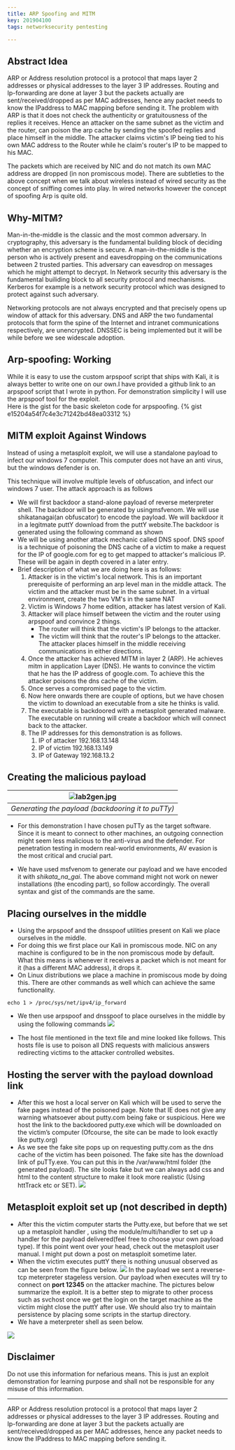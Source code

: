 ```yaml
---
title: ARP Spoofing and MITM
key: 201904100
tags: networksecurity pentesting

---
```


## Abstract Idea
ARP or Address resolution protocol is a protocol that maps layer 2 addresses or physical
addresses to the layer 3 IP addresses. Routing and Ip-forwarding are done at layer 3 but
the packets actually are sent/received/dropped as per MAC addresses, hence any packet
needs to know the IPaddress to MAC mapping before sending it. The problem with ARP
is that it does not check the authenticity or gratuitousness of the replies it receives. Hence
an attacker on the same subnet as the victim and the router, can poison the arp cache by
sending the spoofed replies and place himself in the middle. The attacker claims victim's
IP being tied to his own MAC address to the Router while he claim's router's IP to be
mapped to his MAC.

The packets which are received by NIC and do not match its own MAC address are dropped (in 
non promiscous mode). There are subtleties to the above concept when we talk about wireless instead of wired security as the concept of sniffing comes into play. In wired networks however the concept of spoofing Arp is quite old.

## Why-MITM?
Man-in-the-middle is the classic and the most common adversary. In cryptography, this adversary is the fundamental building block of deciding whether an encryption scheme is secure. A man-in-the-middle is the person who is actively present and eavesdropping on the communications between 2 trusted parties. This adversary can eavesdrop on messages which he might attempt to decrypt. In Network security this adversary is the fundamental builiding block to all security protocol and mechanisms. Kerberos for example is a network security protocol which was designed to  protect against such adversary.

Networking protocols are not always encrypted and that precisely opens up window of attack for this adversary. DNS and ARP the two fundamental protocols that form the spine of the Internet and intranet communications respectively, are unencrypted. DNSSEC is being implemented but it will be while before we see widescale adoption.

## Arp-spoofing: Working
While it is easy to use the custom arpspoof script that ships with Kali, it is always better to write one on our own.I have provided a github link to an arpspoof script that I wrote in python. For demonstration simplicity I will use the arpspoof tool for the exploit.  
Here is the gist for the basic skeleton code for arpspoofing.
{% gist e15204a54f7c4e3c71242bd48ea03312 %}




## MITM exploit Against Windows

Instead of using a metasploit exploit, we will use a standalone payload to infect our windows
7 computer. This computer does not have an anti virus, but the windows defender is on.

This technique will involve multiple levels of obfuscation, and infect our windows 7 user.
The attack approach is as follows

- We will first backdoor a stand-alone payload of reverse meterpreter shell. The
    backdoor will be generated by usingmsfvenom. We will use shikatanagai(an obfuscator) to encode
    the payload. We will backdoor it in a legitmate puttY download from the puttY
    website.The backdoor is generated using the following command as shown
- We will be using another attack mechanic called DNS spoof. DNS spoof is a technique of poisoning the 		DNS cache of a victim to make a request for the IP of google.com for eg to get mapped to attacker's 	malicious IP. These will be again in depth covered in a later entry.
- Brief description of what we are doing here is as follows:
	1. Attacker is in the victim's local network. This is an important prerequisite of performing an arp level man in the middle attack. The victim and the attacker must be in the same subnet. In a virtual environment, create the two VM's in the same NAT
	2. Victim is Windows 7 home edition, attacker has latest version of Kali.
	3. Attacker will place himself between the victim and the router using arpspoof and convince 2 things.
		* The router will think that the victim's IP belongs to the attacker.
		* The victim will think that the router's IP belongs to the attacker.
	The attacker places himself in the middle receiving communications in either directions. 
	4. Once the attacker has achieved MITM in layer 2 (ARP). He achieves mitm in application Layer (DNS).
	He wants to convince the victim that he has the IP address of google.com. To achieve this the attacker poisons the dns cache of the victim.
	5. Once serves a compromised page to the victim.
	6. Now here onwards there are couple of options, but we have chosen the victim to download an executable from a site he thinks is valid.
	7. The executable is backdoored with a metasploit generated malware. The executable on running will create a backdoor which will connect back to the attacker.
	8. The IP addresses for this demonstration is as follows.
		1. IP of attacker 192.168.13.148
		2. IP of victim 192.168.13.149
		3. IP of Gateway 192.168.13.2

## Creating the malicious payload


| ![lab2gen.jpg]({{site.url}}/public/img/lab2gen.jpg) | 
|:--:| 
| *Generating the payload (backdooring it to puTTy)* |

- For this demonstration I have chosen puTTy as the target software. Since it is meant to connect to other machines, an outgoing connection might seem less malicious to the anti-virus and the defender. For penetration testing in modern real-world environments, AV evasion is the most critical and crucial part.

- We have used msfvenom to generate our payload and we have encoded it with <i>shikata_na_gai</i>. The above command might not work on newer installations (the encoding part), so follow accordingly. The overall syntax and gist of the commands are the same.
	
## Placing ourselves in the middle

- Using the arpspoof and the dnsspoof utilities present on Kali we place ourselves in the middle.
- For doing this we first place our Kali in promiscous mode. NIC on any machine is configured to be in the non promiscous mode by default. What  this means is whenever it receives a packet which is not meant for it (has a different MAC address), it drops it.
- On Linux distributions we place a machine in promiscous mode by doing this. There are other commands as well which can achieve the same functionality.
```
echo 1 > /proc/sys/net/ipv4/ip_forward
```
- We then use arpspoof and dnsspoof to place ourselves in the middle by using the following commands
  <img src="{{ site.url }}/public/img/dnsarp.jpg"/>

- The host file mentioned in the text file and mine looked like follows. This hosts file is use to poison all DNS requests with malicious answers redirecting victims to the attacker controlled websites.


## Hosting the server with the payload download link

- After this we host a local server on Kali which will be used to serve the fake pages
    instead of the poisoned page. Note that IE does not give any warning whatsoever
    about putty.com being fake or suspicious. Here we host the link to the backdoored
    putty.exe which will be downloaded on the victim’s computer (Ofcourse, the site can
    be made to look exactly like putty.org)
- As we see the fake site pops up on requesting putty.com as the dns cache of the victim
    has been poisoned. The fake site has the download link of puTTy.exe. You can put this in the /var/www/html folder (the generated payload). The site looks fake but we can always add css and html to the content structure to make it look more realistic (Using httTrack etc or SET).
    <img src="{{ site.url }}/public/img/fakesite.jpg"/>

## Metasploit exploit set up (not described in depth)
- After this the victim computer starts the Putty.exe, but before that we set up a
    metasploit handler , using the module/multi/handler to set up a handler for the
    payload delivered(feel free to choose your own payload type). If this point went over your head, check out the metasploit user manual. I might put down a post on metasploit sometime later. 
- When the victim executes puttY there is nothing unusual observed as can be seen from the figure below.
	<img src="{{ site.url }}/public/img/putty.jpg"/>
    In the payload we sent a reverse-tcp meterpreter stageless version.
    Our payload when executes will try to connect on <b>port 12345</b> on the attacker machine.
    The pictures below summarize the exploit. It is a better step to migrate to other
    process such as svchost once we get the login on the target machine as the victim
    might close the puttY after use. We should also try to maintain persistence by placing
    some scripts in the startup directory. 
- We have a meterpreter shell as seen below.
<img src="{{ site.url }}/public/img/rev.jpg"/>

## Disclaimer
Do not use this information for nefarious means. This is just an exploit demonstration for learning purpose and shall not be responsible for any misuse of this information.

<!--more-->

---
ARP or Address resolution protocol is a protocol that maps layer 2 addresses or physical addresses to the layer 3 IP addresses. Routing and Ip-forwarding are done at layer 3 but the packets actually are sent/received/dropped as per MAC addresses, hence any packet needs to know the IPaddress to MAC mapping before sending it.
